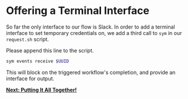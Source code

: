 # Offering a Terminal Interface

So far the only interface to our flow is Slack. In order to add a terminal interface to set temporary credentials on, we add a third call to `sym` in our `request.sh` script.

Please append this line to the script.

```bash
sym events receive $UUID
```

This will block on the triggered workflow's completion, and provide an interface for output.

**[Next: Putting It All Together!](11_all_together.md)**
